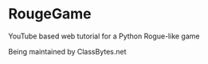 # RougeGame
YouTube based web tutorial for a Python Rogue-like game

Being maintained by ClassBytes.net

